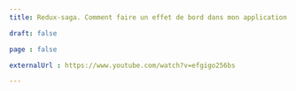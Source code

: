 ```yaml
---
title: Redux-saga. Comment faire un effet de bord dans mon application Redux ? - ReactNantes, French

draft: false

page : false

externalUrl : https://www.youtube.com/watch?v=efgigo256bs

---
```


